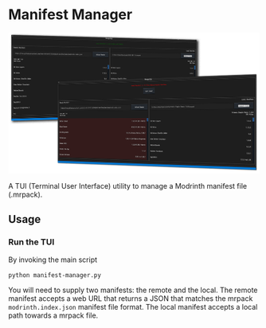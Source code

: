 # Manifest Manager

![Image Showing The TUI Interface In Two States: One Where The Manifests Match, and The Other Where They Do Not Match](images/manifest_manager_readme_image.png "Manage Modrinth Manifests The Easy Way!")

A TUI (Terminal User Interface) utility to manage a Modrinth manifest file (.mrpack).

## Usage

### Run the TUI

By invoking the main script

```
python manifest-manager.py
```

You will need to supply two manifests: the remote and the local. The remote manifest accepts a web URL that returns a JSON that matches the mrpack `modrinth.index.json` manifest file format. The local manifest accepts a local path towards a mrpack file.
